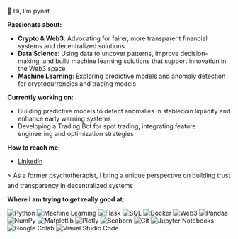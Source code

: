  🦄 Hi, I’m pynat

**Passionate about:**  
- **Crypto & Web3**: Advocating for fairer, more transparent financial systems and decentralized solutions
- **Data Science**: Using data to uncover patterns, improve decision-making, and build machine learning solutions that support innovation in the Web3 space
- **Machine Learning**: Exploring predictive models and anomaly detection for cryptocurrencies and trading models
  <p>
    
**Currently working on:**  
- Building predictive models to detect anomalies in stablecoin liquidity and enhance early warning systems
- Developing a Trading Bot for spot trading, integrating feature engineering and optimization strategies 
<p>
 
**How to reach me:**  
- [LinkedIn](https://www.linkedin.com/in/nl-data-defi)  
<p>
 
⚡ As a former psychotherapist, I bring a unique perspective on building trust and transparency in decentralized systems   
<p>

**Where I am trying to get really good at:**  
  
<p>
  <img src="https://img.shields.io/badge/Python-%233776AB.svg?style=flat&logo=python&logoColor=white" alt="Python" />
  <img src="https://img.shields.io/badge/Machine%20Learning-%23E34F26.svg?style=flat&logo=scikit-learn&logoColor=white" alt="Machine Learning" />
  <img src="https://img.shields.io/badge/Flask-%23000.svg?style=flat&logo=flask&logoColor=white" alt="Flask" />
  <img src="https://img.shields.io/badge/SQL-%23007ACC.svg?style=flat&logo=postgresql&logoColor=white" alt="SQL" />
  <img src="https://img.shields.io/badge/Docker-%232496ED.svg?style=flat&logo=docker&logoColor=white" alt="Docker" />
  <img src="https://img.shields.io/badge/Web3-%2300AAFF.svg?style=flat&logo=ethereum&logoColor=white" alt="Web3" />
  <img src="https://img.shields.io/badge/Pandas-%23150458.svg?style=flat&logo=pandas&logoColor=white" alt="Pandas" />
  <img src="https://img.shields.io/badge/NumPy-%23013243.svg?style=flat&logo=numpy&logoColor=white" alt="NumPy" />
  <img src="https://img.shields.io/badge/Matplotlib-%23E5A4D5.svg?style=flat&logo=googlecolab&logoColor=black" alt="Matplotlib" />
  <img src="https://img.shields.io/badge/Plotly-%2300395C.svg?style=flat&logo=plotly&logoColor=white" alt="Plotly" />
  <img src="https://img.shields.io/badge/Seaborn-%2300BFFF.svg?style=flat&logo=seaborn&logoColor=white" alt="Seaborn" />
  <img src="https://img.shields.io/badge/Git-%23F05033.svg?style=flat&logo=git&logoColor=white" alt="Git" />
  <img src="https://img.shields.io/badge/Jupyter-%23F37626.svg?style=flat&logo=jupyter&logoColor=white" alt="Jupyter Notebooks" />
  <img src="https://img.shields.io/badge/Google%20Colab-%23F9AB00.svg?style=flat&logo=googlecolab&logoColor=white" alt="Google Colab" />
  <img src="https://img.shields.io/badge/Visual%20Studio%20Code-%23007ACC.svg?style=flat&logo=visualstudiocode&logoColor=white" alt="Visual Studio Code" />

</p>
